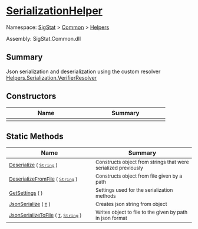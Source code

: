 # [SerializationHelper](./SerializationHelper.md)

Namespace: [SigStat]() > [Common](./../README.md) > [Helpers](./README.md)

Assembly: SigStat.Common.dll

## Summary
Json serialization and deserialization using the custom resolver  [Helpers.Serialization.VerifierResolver](https://github.com/hargitomi97/sigstat/blob/master/docs/md/SigStat/Common/Helpers/Serialization/VerifierResolver.md)

## Constructors

| Name | Summary | 
| --- | --- | 
| <sub></sub><img width=200/>  | <sub></sub><img width=200/>  | <br>


## Static Methods

| Name | Summary | 
| --- | --- | 
| <sub>[Deserialize](./Methods/SerializationHelper-100664028.md) ( [`String`](https://docs.microsoft.com/en-us/dotnet/api/System.String) )</sub><img width=200/>  | <sub>Constructs object from strings that were serialized previously</sub><img width=200/>  | <br>
| <sub>[DeserializeFromFile](./Methods/SerializationHelper-100664029.md) ( [`String`](https://docs.microsoft.com/en-us/dotnet/api/System.String) )</sub><img width=200/>  | <sub>Constructs object from file given by a path</sub><img width=200/>  | <br>
| <sub>[GetSettings](./Methods/SerializationHelper-100664027.md) (  )</sub><img width=200/>  | <sub>Settings used for the serialization methods</sub><img width=200/>  | <br>
| <sub>[JsonSerialize](./Methods/SerializationHelper-100664031.md) ( [`T`](./SerializationHelper.md) )</sub><img width=200/>  | <sub>Creates json string from object</sub><img width=200/>  | <br>
| <sub>[JsonSerializeToFile](./Methods/SerializationHelper-100664030.md) ( [`T`](./SerializationHelper.md), [`String`](https://docs.microsoft.com/en-us/dotnet/api/System.String) )</sub><img width=200/>  | <sub>Writes object to file to the given by path in json format</sub><img width=200/>  | <br>


